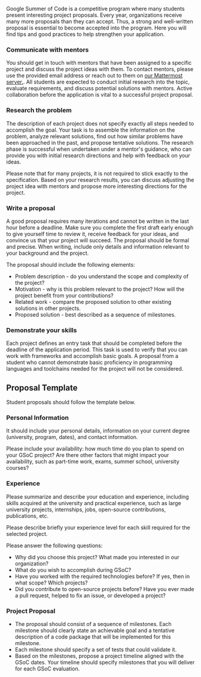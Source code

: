 
Google Summer of Code is a competitive program where many students present interesting project proposals. Every year, organizations receive many more proposals than they can accept. Thus, a strong and well-written proposal is essential to become accepted into the program. Here you will find tips and good practices to help strengthen your application.

### Communicate with mentors

You should get in touch with mentors that have been assigned to a specific project and discuss the project ideas with them. To contact mentors, please use the provided email address or reach out to them on [our Mattermost server.](https://chat.spcl.inf.ethz.ch/signup_user_complete/?id=6iq1jfforpf9tyhdmffi57zpxw). All students are expected to conduct initial research into the topic, evaluate requirements, and discuss potential solutions with mentors. Active collaboration before the application is vital to a successful project proposal.

### Research the problem

The description of each project does not specify exactly all steps needed to accomplish the goal. Your task is to assemble the information on the problem, analyze relevant solutions, find out how similar problems have been approached in the past, and propose tentative solutions. The research phase is successful when undertaken under a mentor's guidance, who can provide you with initial research directions and help with feedback on your ideas.

Please note that for many projects, it is not required to stick exactly to the specification. Based on your research results, you can discuss adjusting the project idea with mentors and propose more interesting directions for the project.

### Write a proposal

A good proposal requires many iterations and cannot be written in the last hour before a deadline. Make sure you complete the first draft early enough to give yourself time to review it, receive feedback for your ideas, and convince us that your project will succeed. The proposal should be formal and precise. When writing, include only details and information relevant to your background and the project.

The proposal should include the following elements:
- Problem description - do you understand the scope and complexity of the project?
- Motivation - why is this problem relevant to the project? How will the project benefit from your contributions?
- Related work - compare the proposed solution to other existing solutions in other projects.
- Proposed solution - best described as a sequence of milestones.

### Demonstrate your skills

Each project defines an entry task that should be completed before the deadline of the application period. This task is used to verify that you can work with frameworks and accomplish basic goals. A proposal from a student who cannot demonstrate basic proficiency in programming languages and toolchains needed for the project will not be considered.

## Proposal Template

Student proposals should follow the template below. 

### Personal Information

It should include your personal details, information on your current degree (university, program, dates), and contact information.

Please include your availability: how much time do you plan to spend on your GSoC project? Are there other factors that might impact your availability, such as part-time work, exams, summer school, university courses?

### Experience

Please summarize and describe your education and experience, including skills acquired at the university and practical experience, such as large university projects, internships, jobs, open-source contributions, publications, etc.

Please describe briefly your experience level for each skill required for the selected project.

Please answer the following questions:
* Why did you choose this project? What made you interested in our organization?
* What do you wish to accomplish during GSoC?
* Have you worked with the required technologies before? If yes, then in what scope? Which projects?
* Did you contribute to open-source projects before? Have you ever made a pull request, helped to fix an issue, or developed a project?

### Project Proposal

* The proposal should consist of a sequence of milestones. Each milestone should clearly state an achievable goal and a tentative description of a code package that will be implemented for this milestone.
* Each milestone should specify a set of tests that could validate it.
* Based on the milestones, propose a project timeline aligned with the GSoC dates. Your timeline should specify milestones that you will deliver for each GSoC evaluation.
